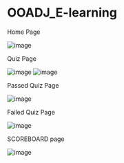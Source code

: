 # OOADJ_E-learning


Home Page


![image](https://user-images.githubusercontent.com/80421780/233446357-02e49f59-1641-4f1c-b11d-3566e5e0f125.png)



Quiz Page

![image](https://user-images.githubusercontent.com/80421780/233446442-e356f422-d6ed-4d18-bd8f-f8c0c8f3d522.png)
![image](https://user-images.githubusercontent.com/80421780/233446477-335cc0cf-049e-4e1c-91ca-e2563e27ca1c.png)



Passed Quiz Page

![image](https://user-images.githubusercontent.com/80421780/233446605-a929aa62-66d1-460c-bcb5-137b55adedd8.png)


Failed Quiz Page


![image](https://user-images.githubusercontent.com/80421780/233446932-06488ab3-34a3-464d-8c2e-96204baf3507.png)



SCOREBOARD page

![image](https://user-images.githubusercontent.com/80421780/233447089-4f03c524-09e9-488d-9903-909de79d9ad2.png)
